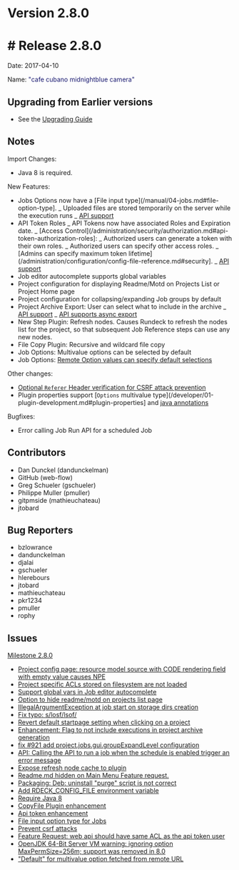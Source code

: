# Version 2.8.0



# # Release 2.8.0

Date: 2017-04-10

Name: <span style="color: MidnightBlue"><span class="glyphicon glyphicon-camera"></span> "cafe cubano midnightblue camera"</span>

## Upgrading from Earlier versions

- See the [Upgrading Guide](/upgrading/upgrading.md)

## Notes

Import Changes:

- Java 8 is required.

New Features:

- Jobs Options now have a [File input type](/manual/04-jobs.md#file-option-type].
  _ Uploaded files are stored temporarily on the server while the execution runs
  _ [API support](/api/rundeck-api.md#upload-a-file-for-a-job-option)
- API Token Roles
  _ API Tokens now have associated Roles and Expiration date.
  _ [Access Control](/administration/security/authorization.md#api-token-authorization-roles]:
  _ Authorized users can generate a token with their own roles.
  _ Authorized users can specify other access roles.
  _ [Admins can specify maximum token lifetime](/administration/configuration/config-file-reference.md#security].
  _ [API support](/api/rundeck-api.md#authentication-tokens)
- Job editor autocomplete supports global variables
- Project configuration for displaying Readme/Motd on Projects List or Project Home page
- Project configuration for collapsing/expanding Job groups by default
- Project Archive Export: User can select what to include in the archive
  _ [API support](/api/rundeck-api.md#project-archive-export)
  _ [API supports async export](/api/rundeck-api.md#project-archive-export-async)
- New Step Plugin: Refresh nodes. Causes Rundeck to refresh the nodes list for the project, so that subsequent Job Reference steps can use any new nodes.
- File Copy Plugin: Recursive and wildcard file copy
- Job Options: Multivalue options can be selected by default
- Job Options: [Remote Option values can specify default selections](/manual/04-jobs.md#json-format)

Other changes:

- [Optional `Referer` Header verification for CSRF attack prevention](/administration/configuration/config-file-reference.md#security)
- Plugin properties support [`Options` multivalue type](/developer/01-plugin-development.md#plugin-properties] and [java annotations](http://rundeck.org/docs/developer/plugin-annotations.html#plugin-properties)

Bugfixes:

- Error calling Job Run API for a scheduled Job

## Contributors

- Dan Dunckel (dandunckelman)
- GitHub (web-flow)
- Greg Schueler (gschueler)
- Philippe Muller (pmuller)
- gitpmside (mathieuchateau)
- jtobard

## Bug Reporters

- bzlowrance
- dandunckelman
- djalai
- gschueler
- hlerebours
- jtobard
- mathieuchateau
- pkr1234
- pmuller
- rophy

## Issues

[Milestone 2.8.0](https://github.com/rundeck/rundeck/milestone/52)

- [Project config page: resource model source with CODE rendering field with empty value causes NPE](https://github.com/rundeck/rundeck/issues/2413)
- [Project specific ACLs stored on filesystem are not loaded](https://github.com/rundeck/rundeck/issues/2408)
- [Support global vars in Job editor autocomplete](https://github.com/rundeck/rundeck/issues/2407)
- [Option to hide readme/motd on projects list page](https://github.com/rundeck/rundeck/issues/2404)
- [IllegalArgumentException at job start on storage dirs creation](https://github.com/rundeck/rundeck/issues/2400)
- [Fix typo: s/losf/lsof/](https://github.com/rundeck/rundeck/pull/2398)
- [Revert default startpage setting when clicking on a project](https://github.com/rundeck/rundeck/issues/2395)
- [Enhancement: Flag to not include executions in project archive generation](https://github.com/rundeck/rundeck/issues/2394)
- [fix #921 add project.jobs.gui.groupExpandLevel configuration](https://github.com/rundeck/rundeck/pull/2392)
- [API: Calling the API to run a job when the schedule is enabled trigger an error message](https://github.com/rundeck/rundeck/issues/2389)
- [Expose refresh node cache to plugin](https://github.com/rundeck/rundeck/pull/2380)
- [Readme.md hidden on Main Menu Feature request.](https://github.com/rundeck/rundeck/issues/2377)
- [Packaging: Deb: uninstall "purge" script is not correct](https://github.com/rundeck/rundeck/issues/2370)
- [Add RDECK_CONFIG_FILE environment variable](https://github.com/rundeck/rundeck/pull/2368)
- [Require Java 8](https://github.com/rundeck/rundeck/issues/2365)
- [CopyFile Plugin enhancement](https://github.com/rundeck/rundeck/pull/2359)
- [Api token enhancement](https://github.com/rundeck/rundeck/pull/2358)
- [File input option type for Jobs](https://github.com/rundeck/rundeck/pull/2351)
- [Prevent csrf attacks](https://github.com/rundeck/rundeck/pull/2236)
- [Feature Request: web api should have same ACL as the api token user](https://github.com/rundeck/rundeck/issues/1550)
- [OpenJDK 64-Bit Server VM warning: ignoring option MaxPermSize=256m; support was removed in 8.0](https://github.com/rundeck/rundeck/issues/1367)
- ["Default" for multivalue option fetched from remote URL](https://github.com/rundeck/rundeck/issues/1189)
